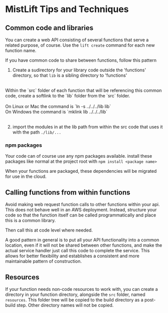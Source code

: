 # MistLift Tips and Techniques

## Common code and libraries
You can create a web API consisting of several functions that serve a related purpose, of course.
Use the `lift create` command for each new function name.

If you have common code to share between functions, follow this pattern

1. Create a sudirectory for your library code outside the 'functions' directory, so that `lib` is a sibling directory to 'functions'
<br/>
   Within the `src` folder of each function that will be referencing this common code,
   create a softlink to the `lib` folder from the `src` folder.
   <br/><br/>
On Linux or Mac the command is `ln -s ../../../lib lib`
   <br>
On Windows the command is `mklink lib ../../../lib`
   <br>
   <br>

2. import the modules in at the lib path from within the src code that uses it with the path `./lib/...`

### npm packages
Your code can of course use any npm packages available.
install these packages like normal at the project root with `npm install <package name>`

When your functions are packaged, these dependencies will be migrated for use in the cloud.

## Calling functions from within functions

Avoid making web request function calls to other functions within your api. 
This does not behave well in an AWS deployment.  Instead, structure your code so that
the function itself can be called programmatically and place this is a common library.

Then call this at code level where needed. 

A good pattern in general is to put all your API functionality into a common location,
even if it will not be shared between other functions, and make the actual service
handler just call this code to complete the service.  This allows for better flexibility
and establishes a consistent and more maintainable pattern of construction.

## Resources
If your function needs non-code resources to work with, you can create a directory in your
function directory, alongside the `src` folder, named `resources`.  This folder tree will be copied
to the build directory as a post-build step.  Other directory names will not be copied.

